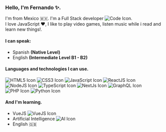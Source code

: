 ### Hello, I'm Fernando ✨.
I'm from Mexico 🇲🇽.
I'm a Full Stack developer ![Code Icon](https://img.icons8.com/color-glass/15/000000/code.png).<br/>
I love JavaScript ❤️, I like to play video games, listen music while i read and learn new things!.

#### I can speak:
* Spanish <b>(Native Level)</b>
* English <b>(Intermediate Level B1 - B2)</b>

#### Languages and technologies I can use.
![HTML5 Icon](https://img.icons8.com/color/35/000000/html-5--v1.png)
![CSS3 Icon](https://img.icons8.com/color/35/000000/css3.png)
![JavaScript Icon](https://img.icons8.com/color/35/000000/javascript--v1.png)
![ReactJS Icon](https://img.icons8.com/color/35/000000/react-native.png)
![NodeJS Icon](https://user-images.githubusercontent.com/31832473/127776508-4ff9a95c-a7bf-40a7-a65c-d5004654b399.png)
![TypeScript Icon](https://img.icons8.com/color/35/000000/typescript.png)
![NextJs Icon](https://user-images.githubusercontent.com/31832473/127777078-19ef7110-c4b8-46ad-8562-efd81a73a58f.png)
![GraphQL Icon](https://img.icons8.com/color/35/000000/graphql.png)
![PHP Icon](https://img.icons8.com/nolan/35/php.png)
![Python Icon](https://img.icons8.com/color/35/000000/python--v1.png)

#### And I'm learning.
* VueJS ![VueJS Icon](https://img.icons8.com/color/15/000000/vue-js.png)
* Artificial Intelligence ![AI Icon](https://img.icons8.com/color/15/000000/artificial-intelligence.png)
* English 🇬🇧
